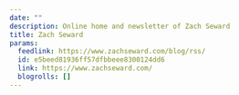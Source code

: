 ```yaml
---
date: ""
description: Online home and newsletter of Zach Seward
title: Zach Seward
params:
  feedlink: https://www.zachseward.com/blog/rss/
  id: e5beed81936ff57dfbbeee8300124dd6
  link: https://www.zachseward.com/
  blogrolls: []
---
```

